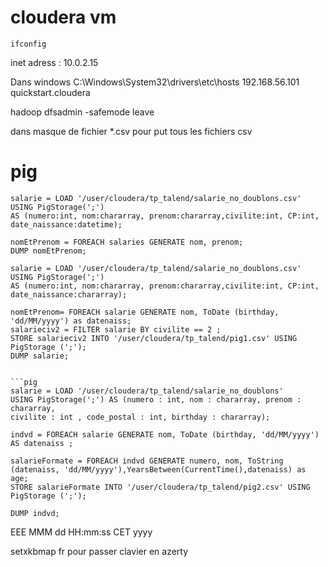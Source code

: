 # cloudera vm
```Linux
ifconfig
```
inet adress : 10.0.2.15

Dans windows
C:\Windows\System32\drivers\etc\hosts
192.168.56.101		quickstart.cloudera

hadoop dfsadmin -safemode leave

dans masque de fichier *.csv pour put tous les fichiers csv

# pig
```pig
salarie = LOAD '/user/cloudera/tp_talend/salarie_no_doublons.csv' 
USING PigStorage(';') 
AS (numero:int, nom:chararray, prenom:chararray,civilite:int, CP:int, date_naissance:datetime);

nomEtPrenom = FOREACH salaries GENERATE nom, prenom;
DUMP nomEtPrenom;

```

```pig
salarie = LOAD '/user/cloudera/tp_talend/salarie_no_doublons.csv' 
USING PigStorage(';') 
AS (numero:int, nom:chararray, prenom:chararray,civilite:int, CP:int, date_naissance:chararray);

nomEtPrenom= FOREACH salarie GENERATE nom, ToDate (birthday, 'dd/MM/yyyy') as datenaiss;
salarieciv2 = FILTER salarie BY civilite == 2 ;
STORE salarieciv2 INTO '/user/cloudera/tp_talend/pig1.csv' USING PigStorage (';');
DUMP salarie;


```pig
salarie = LOAD '/user/cloudera/tp_talend/salarie_no_doublons' 
USING PigStorage(';') AS (numero : int, nom : chararray, prenom : chararray,
civilite : int , code_postal : int, birthday : chararray);

indvd = FOREACH salarie GENERATE nom, ToDate (birthday, 'dd/MM/yyyy')
AS datenaiss ;

salarieFormate = FOREACH indvd GENERATE numero, nom, ToString 
(datenaiss, 'dd/MM/yyyy'),YearsBetween(CurrentTime(),datenaiss) as age;
STORE salarieFormate INTO '/user/cloudera/tp_talend/pig2.csv' USING PigStorage (';');

DUMP indvd;
```

EEE MMM dd HH:mm:ss CET yyyy

setxkbmap fr pour passer clavier en azerty